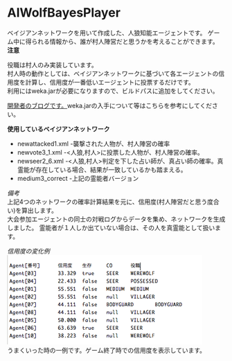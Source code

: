 # AIWolfBayesPlayer
ベイジアンネットワークを用いて作成した、人狼知能エージェントです。
ゲーム中に得られる情報から、誰が村人陣営だと思うかを考えることができます。
**注意**　

役職は村人のみ実装しています。  
村人時の動作としては、ベイジアンネットワークに基づいて各エージェントの信用度を計算し、信用度が一番低いエージェントに投票するだけです。  
利用にはweka.jarが必要になりますので、ビルドパスに追加をしてください。  

[開発者のブログです。](http://informationstudent.blog.fc2.com/blog-entry-28.html "開発者のブログ")weka.jarの入手について等はこちらを参考にしてください。  

**使用しているベイジアンネットワーク**
* newattacked1.xml -襲撃された人物が、村人陣営の確率
* newvote3_1.xml  -<人狼,村人>に投票した人物が、村人陣営の確率。
* newseer2_6.xml    -<人狼,村人>判定を下した占い師が、真占い師の確率。真霊能が存在している場合、結果が一致しているかも踏まえる。  
* medium3_correct -上記の霊能者バージョン

*備考*  
上記4つのネットワークの確率計算結果を元に、信用度(村人陣営だと思う度合い)を算出します。  
大会参加エージェントの同士の対戦ログからデータを集め、ネットワークを生成しました。
霊能者が１人しか出ていない場合は、その人を真霊能として扱います。  


*信用度の変化例*  
![result](result.png)  
うまくいった時の一例です。ゲーム終了時での信用度を表示しています。
